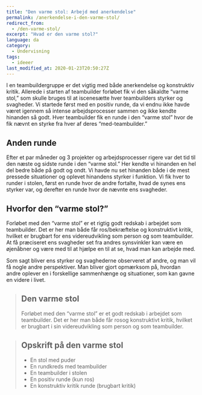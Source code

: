 ```yaml
---
title: "Den varme stol: Arbejd med anerkendelse"
permalink: /anerkendelse-i-den-varme-stol/
redirect_from:
  - /den-varme-stol/
excerpt: "Hvad er den varme stol?"
language: da
category:
  - Undervisning
tags:
  - ideeer
last_modified_at: 2020-01-23T20:50:27Z
---
```


I en teambuildergruppe er det vigtig med både anerkendelse og konstruktiv kritik. Allerede i starten af teambuilder forløbet fik vi den såkaldte “varme stol,” som skulle bruges til at iscenesætte hver teambuilders styrker og svagheder. Vi startede først med en positiv runde, da vi endnu ikke havde været igennem så intense arbejdsprocesser sammen og ikke kendte hinanden så godt. Hver teambuilder fik en runde i den “varme stol” hvor de fik nævnt en styrke fra hver af deres “med-teambuilder.”

## Anden runde

Efter et par måneder og 3 projekter og arbejdsprocesser rigere var det tid til den næste og sidste runde i den “varme stol.” Her kendte vi hinanden en hel del bedre både på godt og ondt. Vi havde nu set hinanden både i de mest pressede situationer og oplevet hinandens styrker i funktion. Vi fik hver to runder i stolen, først en runde hvor de andre fortalte, hvad de synes ens styrker var, og derefter en runde hvor de nævnte ens svagheder.

## Hvorfor den “varme stol?”

Forløbet med den “varme stol” er et rigtig godt redskab i arbejdet som teambuilder. Det er her man både får ros/bekræftelse og konstruktivt kritik, hvilket er brugbart for ens videreudvikling som person og som teambuilder. At få præciseret ens svagheder set fra andres synsvinkler kan være en øjenåbner og være med til at hjælpe en til at se, hvad man kan arbejde med.

Som sagt bliver ens styrker og svaghederne observeret af andre, og man vil få nogle andre perspektiver. Man bliver gjort opmærksom på, hvordan andre oplever en i forskellige sammenhænge og situationer, som kan gavne en videre i livet.

> ## Den varme stol
>
> Forløbet med den “varme stol” er et godt redskab i arbejdet som teambuilder. Det er her man både får rosog konstruktivt kritik, hvilket er brugbart i sin videreudvikling som person og som teambuilder.

> ## Opskrift på den varme stol
>
> - En stol med puder
> - En rundkreds med teambuilder
> - En teambuilder i stolen
> - En positiv runde (kun ros)
> - En konstruktiv kritik runde (brugbart kritik)
